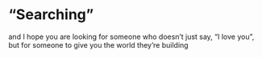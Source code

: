 # “Searching”

and I hope you are
looking for someone who
doesn’t just say,
“I love you”,
but for someone to give you
the world they’re building
